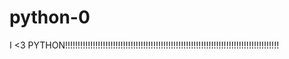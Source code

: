 # python-0
I &lt;3 PYTHON!!!!!!!!!!!!!!!!!!!!!!!!!!!!!!!!!!!!!!!!!!!!!!!!!!!!!!!!!!!!!!!!!!!!!!!!!!!!!!!!!!!!!
